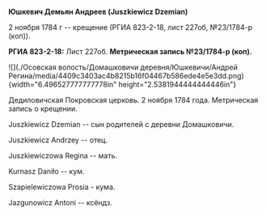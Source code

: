 **Юшкевич Демьян Андреев (Juszkiewicz Dzemian)**

2 ноября 1784 г -- крещение (РГИА 823-2-18, лист 227об, №23/1784-р
(коп)).

**РГИА 823-2-18:** Лист 227об. **Метрическая запись №23/1784-р (коп).**

![](./Осовская волость/Домашковичи деревня/Юшкевичи/Андрей Регина/media/4409c3403ac4b8215b16f04467b586ede4e5e3dd.png){width="6.496527777777778in"
height="2.5381944444444446in"}

Дедиловичская Покровская церковь. 2 ноября 1784 года. Метрическая запись
о крещении.

Juszkiewicz Dzemian -- сын родителей с деревни Домашковичи.

Juszkiewicz Andrzey -- отец.

Juszkiewiczowa Regina -- мать.

Kurnasz Daniło -- кум.

Szapielewiczowa Prosia - кума.

Jazgunowicz Antoni -- ксёндз.
